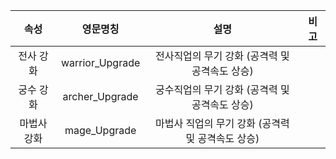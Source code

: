 |속성|영문명칭|설명|비고|
|:---:|:---:|:---:|:---:|
|전사 강화|warrior_Upgrade|전사직업의 무기 강화 (공격력 및 공격속도 상승)||
|궁수 강화|archer_Upgrade|궁수직업의 무기 강화 (공격력 및 공격속도 상승)||
|마법사 강화|mage_Upgrade|마법사 직업의 무기 강화 (공격력 및 공격속도 상승)||
